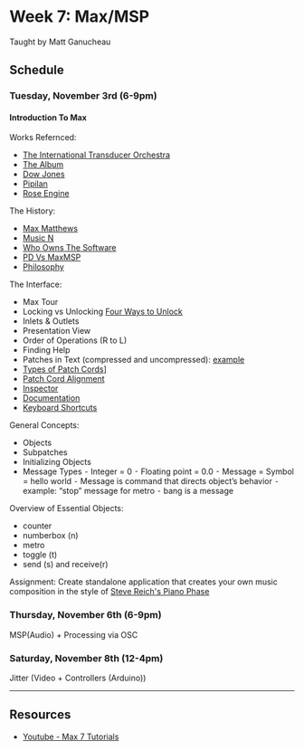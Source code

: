# Week 7: Max/MSP
Taught by Matt Ganucheau

## Schedule

### Tuesday, November 3rd (6-9pm)

#### Introduction To Max

Works Refernced:
* [The International Transducer Orchestra](https://cycling74.com/project/international-transducer-orchestra/)
* [The Album](https://cycling74.com/project/album/)
* [Dow Jones](https://cycling74.com/project/dow-jones/)
* [Pipilan](https://cycling74.com/project/pipilan-gamelan-composition-real-time/) 
* [Rose Engine](http://www.tedwiggin.com/Rose_Engine)

The History:
* [Max Matthews](http://en.wikipedia.org/wiki/Max_Mathews)
* [Music N](http://en.wikipedia.org/wiki/MUSIC-N)
* [Who Owns The Software](http://msp.ucsd.edu/Publications/isea-reprint.pdf)
* [PD Vs MaxMSP](http://en.wikipedia.org/wiki/Pure_Data)
* [Philosophy](http://createdigitalmusic.com/2005/05/maxmsp-and-pd-political-manifestos-and-free-music-software/)


The Interface:
* Max Tour
* Locking vs Unlocking [Four Ways to Unlock](https://cycling74.com/2011/04/12/week-1/#.VjlLRq6rRE4)
* Inlets & Outlets
* Presentation View
* Order of Operations (R to L)
* Finding Help
* Patches in Text (compressed and uncompressed): [example](http://cycling74.com/toolbox/8-channel-mixer/)
* [Types of Patch Cords](https://docs.cycling74.com/max7/vignettes/patch_cords)]
* [Patch Cord Alignment](https://docs.cycling74.com/max7/vignettes/aligning_patchcords)
* [Inspector](https://docs.cycling74.com/max7/vignettes/inspector)
* [Documentation](https://docs.cycling74.com/max7/)
* [Keyboard Shortcuts](https://docs.cycling74.com/max7/vignettes/shortcuts)

General Concepts:
* Objects
* Subpatches
* Initializing Objects
* Message Types
    ⁃ Integer = 0
    ⁃ Floating point = 0.0
    ⁃ Message = Symbol = hello world
    ⁃ Message is command that directs object’s behavior
    ⁃ example: “stop” message for metro
    ⁃ bang is a message

Overview of Essential Objects:
* counter
* numberbox (n)
* metro
* toggle (t)
* send (s) and receive(r)

Assignment:
Create standalone application that creates your own music composition in the style of [Steve Reich's Piano Phase](http://toddtarantino.com/hum/reich_pianophase.html)


### Thursday, November 6th (6-9pm)
MSP(Audio) + Processing via OSC


### Saturday, November 8th (12-4pm)
Jitter (Video + Controllers (Arduino))


----------

## Resources
* [Youtube - Max 7 Tutorials](https://www.youtube.com/watch?v=xRd0-giLGPM&list=PLVIa8UkRzErsdnC1DEpDy7S9Ss7BhY7nY)

